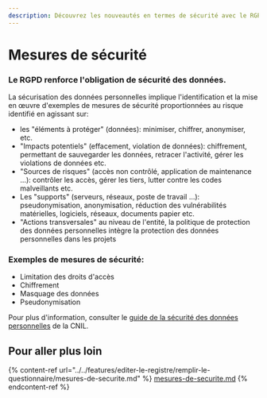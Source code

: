 ```yaml
---
description: Découvrez les nouveautés en termes de sécurité avec le RGPD.
---
```


# Mesures de sécurité

### Le RGPD renforce l'obligation de sécurité des données.&#x20;

La sécurisation des données personnelles implique l'identification et la mise en œuvre d'exemples de mesures de sécurité proportionnées au risque identifié en agissant sur:&#x20;

* les "éléments à protéger" (données): minimiser, chiffrer, anonymiser, etc.&#x20;
* "Impacts potentiels" (effacement, violation de données): chiffrement, permettant de sauvegarder les données, retracer l'activité, gérer les violations de données etc.&#x20;
* "Sources de risques" (accès non contrôlé, application de maintenance ...): contrôler les accès, gérer les tiers, lutter contre les codes malveillants etc.&#x20;
* Les "supports" (serveurs, réseaux, poste de travail ...): pseudonymisation, anonymisation, réduction des vulnérabilités matérielles, logiciels, réseaux, documents papier etc.&#x20;
* "Actions transversales" au niveau de l'entité, la politique de protection des données personnelles intègre la protection des données personnelles dans les projets

### Exemples de mesures de sécurité:&#x20;

* Limitation des droits d'accès
* Chiffrement&#x20;
* Masquage des données&#x20;
* Pseudonymisation

Pour plus d'information, consulter le [guide de la sécurité des données personnelles](https://www.cnil.fr/fr/principes-cles/guide-de-la-securite-des-donnees-personnelles) de la CNIL.

## Pour aller plus loin

{% content-ref url="../../features/editer-le-registre/remplir-le-questionnaire/mesures-de-securite.md" %}
[mesures-de-securite.md](../../features/editer-le-registre/remplir-le-questionnaire/mesures-de-securite.md)
{% endcontent-ref %}



